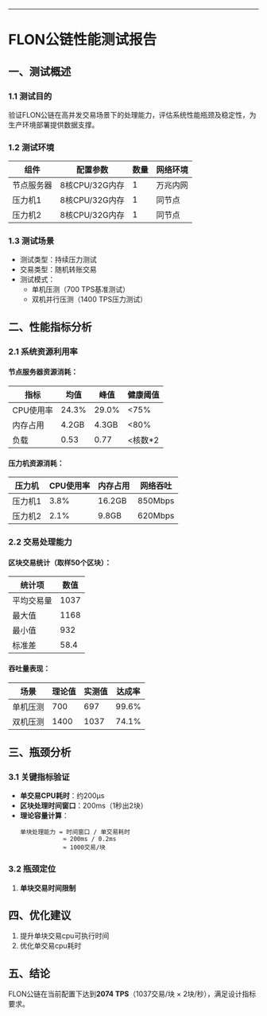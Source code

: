 

***

# FLON公链性能测试报告

## 一、测试概述

### 1.1 测试目的

验证FLON公链在高并发交易场景下的处理能力，评估系统性能瓶颈及稳定性，为生产环境部署提供数据支撑。

### 1.2 测试环境

| 组件    | 配置参数        | 数量 | 网络环境 |
| ----- | ----------- | -- | ---- |
| 节点服务器 | 8核CPU/32G内存 | 1  | 万兆内网 |
| 压力机1  | 8核CPU/32G内存 | 1  | 同节点  |
| 压力机2  | 8核CPU/32G内存 | 1  | 同节点  |

### 1.3 测试场景

*   测试类型：持续压力测试
*   交易类型：随机转账交易
*   测试模式：
    *   单机压测（700 TPS基准测试）
    *   双机并行压测（1400 TPS压力测试）

## 二、性能指标分析

### 2.1 系统资源利用率

#### 节点服务器资源消耗：

| 指标     | 均值    | 峰值    | 健康阈值   |
| ------ | ----- | ----- | ------ |
| CPU使用率 | 24.3% | 29.0% | <75%   |
| 内存占用   | 4.2GB | 4.3GB | <80%   |
| 负载     | 0.53  | 0.77  | <核数\*2 |

#### 压力机资源消耗：

| 压力机  | CPU使用率 | 内存占用   | 网络吞吐    |
| ---- | ------ | ------ | ------- |
| 压力机1 | 3.8%   | 16.2GB | 850Mbps |
| 压力机2 | 2.1%   | 9.8GB  | 620Mbps |

### 2.2 交易处理能力

#### 区块交易统计（取样50个区块）：

| 统计项   | 数值   |
| ----- | ---- |
| 平均交易量 | 1037 |
| 最大值   | 1168 |
| 最小值   | 932  |
| 标准差   | 58.4 |

#### 吞吐量表现：

| 场景   | 理论值  | 实测值  | 达成率   |
| ---- | ---- | ---- | ----- |
| 单机压测 | 700  | 697  | 99.6% |
| 双机压测 | 1400 | 1037 | 74.1% |

## 三、瓶颈分析

### 3.1 关键指标验证

*   **单交易CPU耗时**：约200μs
*   **区块处理时间窗口**：200ms（1秒出2块）
*   **理论容量计算**：
    ```
    单块处理能力 = 时间窗口 / 单交易耗时 
                ≈ 200ms / 0.2ms 
                ≈ 1000交易/块

    ```

### 3.2 瓶颈定位

1.  **单块交易时间限制**


## 四、优化建议

1.  提升单块交易cpu可执行时间
2.  优化单交易cpu耗时


## 五、结论

FLON公链在当前配置下达到**2074 TPS**（1037交易/块 × 2块/秒），满足设计指标要求。

